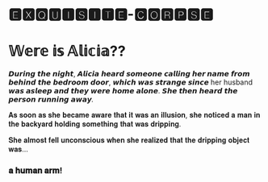 # 🅴🆇🆀🆄🅸🆂🅸🆃🅴-🅲🅾🆁🅿🆂🅴

#  𝕎𝕖𝕣𝕖 𝕚𝕤 𝔸𝕝𝕚𝕔𝕚𝕒??

𝘿𝙪𝙧𝙞𝙣𝙜 𝙩𝙝𝙚 𝙣𝙞𝙜𝙝𝙩, 𝘼𝙡𝙞𝙘𝙞𝙖 𝙝𝙚𝙖𝙧𝙙 𝙨𝙤𝙢𝙚𝙤𝙣𝙚 **𝙘𝙖𝙡𝙡𝙞𝙣𝙜 𝙝𝙚𝙧 𝙣𝙖𝙢𝙚** 𝙛𝙧𝙤𝙢 𝙗𝙚𝙝𝙞𝙣𝙙 𝙩𝙝𝙚 𝙗𝙚𝙙𝙧𝙤𝙤𝙢 𝙙𝙤𝙤𝙧, 𝙬𝙝𝙞𝙘𝙝 𝙬𝙖𝙨 𝙨𝙩𝙧𝙖𝙣𝙜𝙚 𝙨𝙞𝙣𝙘𝙚  her husband 𝙬𝙖𝙨 𝙖𝙨𝙡𝙚𝙚𝙥 𝙖𝙣𝙙 𝙩𝙝𝙚𝙮 𝙬𝙚𝙧𝙚 𝙝𝙤𝙢𝙚 𝙖𝙡𝙤𝙣𝙚. 𝙎𝙝𝙚 𝙩𝙝𝙚𝙣 𝙝𝙚𝙖𝙧𝙙 𝙩𝙝𝙚 𝙥𝙚𝙧𝙨𝙤𝙣 *𝙧𝙪𝙣𝙣𝙞𝙣𝙜 𝙖𝙬𝙖𝙮.*

𝐀𝐬 𝐬𝐨𝐨𝐧 𝐚𝐬 𝐬𝐡𝐞 𝐛𝐞𝐜𝐚𝐦𝐞 𝐚𝐰𝐚𝐫𝐞 𝐭𝐡𝐚𝐭 𝐢𝐭 𝐰𝐚𝐬 𝐚𝐧 𝐢𝐥𝐥𝐮𝐬𝐢𝐨𝐧, 𝐬𝐡𝐞 𝐧𝐨𝐭𝐢𝐜𝐞𝐝 𝐚 𝐦𝐚𝐧 𝐢𝐧 𝐭𝐡𝐞 𝐛𝐚𝐜𝐤𝐲𝐚𝐫𝐝 𝐡𝐨𝐥𝐝𝐢𝐧𝐠 𝐬𝐨𝐦𝐞𝐭𝐡𝐢𝐧𝐠 𝐭𝐡𝐚𝐭 𝐰𝐚𝐬 𝐝𝐫𝐢𝐩𝐩𝐢𝐧𝐠.

𝐒𝐡𝐞 𝐚𝐥𝐦𝐨𝐬𝐭 𝐟𝐞𝐥𝐥 𝐮𝐧𝐜𝐨𝐧𝐬𝐜𝐢𝐨𝐮𝐬 𝐰𝐡𝐞𝐧 𝐬𝐡𝐞 𝐫𝐞𝐚𝐥𝐢𝐳𝐞𝐝 𝐭𝐡𝐚𝐭 𝐭𝐡𝐞 𝐝𝐫𝐢𝐩𝐩𝐢𝐧𝐠 𝐨𝐛𝐣𝐞𝐜𝐭 𝐰𝐚𝐬...
 ### 𝐚 𝐡𝐮𝐦𝐚𝐧 𝐚𝐫𝐦!